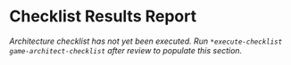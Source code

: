 # Checklist Results Report
_Architecture checklist has not yet been executed. Run `*execute-checklist game-architect-checklist` after review to populate this section._
